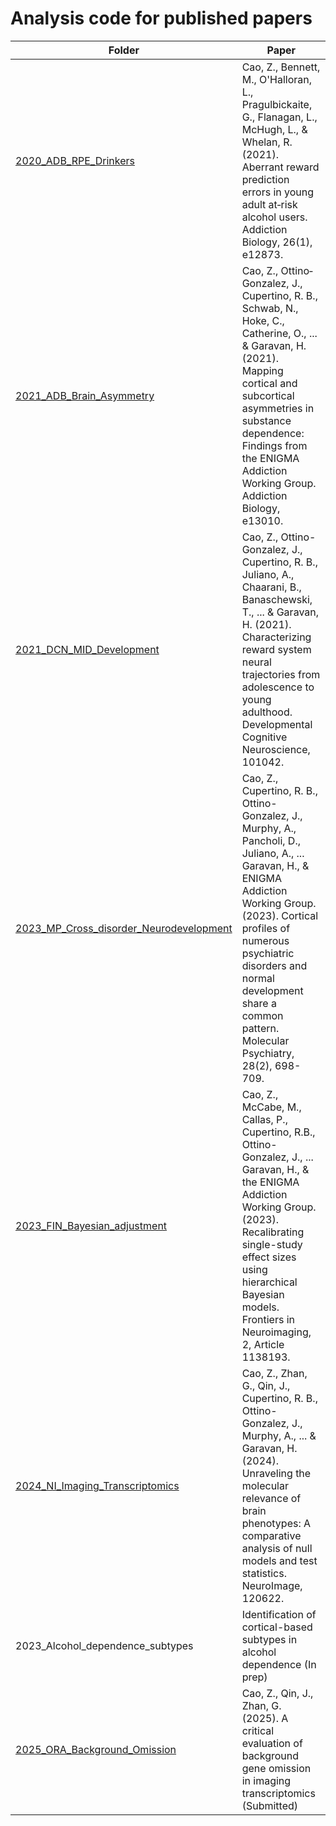 # Analysis code for published papers

|Folder|Paper|
|------|------|
|[2020_ADB_RPE_Drinkers](https://github.com/zh1peng/paper_code/tree/main/2020_ADB_RPE_Drinkers)|Cao, Z., Bennett, M., O'Halloran, L., Pragulbickaite, G., Flanagan, L., McHugh, L., & Whelan, R. (2021). Aberrant reward prediction errors in young adult at‐risk alcohol users. Addiction Biology, 26(1), e12873.|
|[2021_ADB_Brain_Asymmetry](https://github.com/zh1peng/paper_code/tree/main/2021_ADB_Brain_Asymmetry)|Cao, Z., Ottino‐Gonzalez, J., Cupertino, R. B., Schwab, N., Hoke, C., Catherine, O., ... & Garavan, H. (2021). Mapping cortical and subcortical asymmetries in substance dependence: Findings from the ENIGMA Addiction Working Group. Addiction Biology, e13010.|
|[2021_DCN_MID_Development](https://github.com/zh1peng/paper_code/tree/main/2021_DCN_MID_Development)|Cao, Z., Ottino-Gonzalez, J., Cupertino, R. B., Juliano, A., Chaarani, B., Banaschewski, T., ... & Garavan, H. (2021). Characterizing reward system neural trajectories from adolescence to young adulthood. Developmental Cognitive Neuroscience, 101042.|
|[2023_MP_Cross_disorder_Neurodevelopment](https://github.com/zh1peng/paper_code/tree/main/2023_MP_Cross_disorder_Neurodevelopment)| Cao, Z., Cupertino, R. B., Ottino-Gonzalez, J., Murphy, A., Pancholi, D., Juliano, A., ... Garavan, H., & ENIGMA Addiction Working Group. (2023). Cortical profiles of numerous psychiatric disorders and normal development share a common pattern. Molecular Psychiatry, 28(2), 698-709.|
|[2023_FIN_Bayesian_adjustment](https://github.com/zh1peng/paper_code/tree/main/2023_FIN_Bayesian_adjustment)|Cao, Z., McCabe, M., Callas, P., Cupertino, R.B., Ottino-Gonzalez, J., ... Garavan, H., & the ENIGMA Addiction Working Group. (2023). Recalibrating single-study effect sizes using hierarchical Bayesian models. Frontiers in Neuroimaging, 2, Article 1138193.|
|[2024_NI_Imaging_Transcriptomics](https://github.com/zh1peng/paper_code/tree/main/2024_NI_Imaging_Transcriptomics)| Cao, Z., Zhan, G., Qin, J., Cupertino, R. B., Ottino-Gonzalez, J., Murphy, A., ... & Garavan, H. (2024). Unraveling the molecular relevance of brain phenotypes: A comparative analysis of null models and test statistics. NeuroImage, 120622.|
|2023_Alcohol_dependence_subtypes| Identification of cortical-based subtypes in alcohol dependence (In prep)|
|[2025_ORA_Background_Omission](https://github.com/zh1peng/paper_code/tree/main/2025_ORA_Background_Omission)| Cao, Z.,  Qin, J., Zhan, G. (2025). A critical evaluation of background gene omission in imaging transcriptomics (Submitted)|




